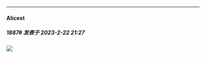 
*****

####  Alicest  
##### 1887#       发表于 2023-2-22 21:27

<img src="https://p.sda1.dev/10/e15ac8d55fdba37585c2b34d143ad060/IMG_CMP_130388146.jpeg" referrerpolicy="no-referrer">

